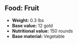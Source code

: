 ## Food: Fruit
- **Weight:** 0.3 lbs
- **Base value:** 12 gold
- **Nutritional value:** 150 rounds
- **Base material:** Vegetable
